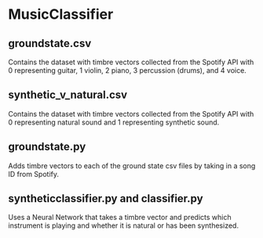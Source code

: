 # MusicClassifier

## groundstate.csv
Contains the dataset with timbre vectors collected from the Spotify API with 0 representing guitar, 1 violin, 2 piano, 3 percussion (drums), and 4 voice.

## synthetic_v_natural.csv
Contains the dataset with timbre vectors collected from the Spotify API with 0 representing natural sound and 1 representing synthetic sound.

## groundstate.py
Adds timbre vectors to each of the ground state csv files by taking in a song ID from Spotify.

## syntheticclassifier.py and classifier.py
Uses a Neural Network that takes a timbre vector and predicts which instrument is playing and whether it is natural or has been synthesized. 

